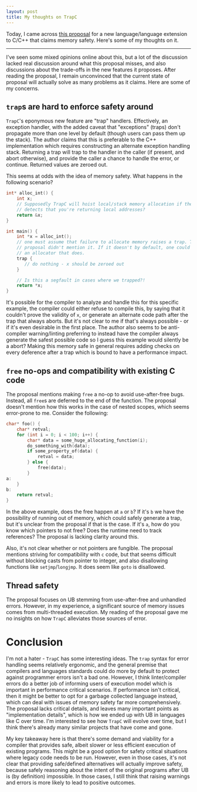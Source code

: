 ```yaml
---
layout: post
title: My thoughts on TrapC
---
```


Today, I came across [this
proposal](https://www.open-std.org/jtc1/sc22/wg14/www/docs/n3423.pdf) for a new
language/language extension to C/C++ that claims memory safety. Here's some of
my thoughts on it.

---

I've seen some mixed opinions online about this, but a lot of the discussion
lacked real discussion around what this proposal misses, and also discussions
about the trade-offs in the new features it proposes. After reading the
proposal, I remain unconvinced that the current state of proposal will actually
solve as many problems as it claims. Here are some of my concerns.

## `trap`s are hard to enforce safety around

`TrapC`'s eponymous new feature are "trap" handlers. Effectively, an exception
handler, with the added caveat that "exceptions" (traps) don't propagate more
than one level by default (though users can pass them up the stack). The author
claims that this is preferable to the C++ implementation which requires
constructing an alternate exception handling stack. Returning a trap will trap
to the handler in the caller (if present, and abort otherwise), and provide the
caller a chance to handle the error, or continue. Returned values are zeroed
out.

This seems at odds with the idea of memory safety. What happens in the following scenario?

```c
int* alloc_int() {
    int x;
    // Supposedly TrapC will hoist local/stack memory allocation if the compiler
    // detects that you're returning local addresses?
    return &x;
}

int main() {
    int *x = alloc_int();
    // one must assume that failure to allocate memory raises a trap. The
    // proposal didn't mention it. If it doesn't by default, one could implement
    // an allocator that does.
    trap {
       // do nothing - x should be zeroed out
    }

    // Is this a segfault in cases where we trapped?!
    return *x;
}
```

It's possible for the compiler to analyze and handle this for this specific
example, the compiler could either refuse to compile this, by saying that it
couldn't prove the validity of `x`, or generate an alternate code path after the
trap that always aborts. But it's not clear to me if that's always possible - or
if it's even desirable in the first place. The author also seems to be
anti-compiler warning/linting preferring to instead have the compiler always
generate the safest possible code so I guess this example would silently be a
abort? Making this memory safe in general requires adding checks on every
deference after a trap which is bound to have a performance impact.

## `free` no-ops and compatibility with existing C code

The proposal mentions making `free` a no-op to avoid use-after-free bugs.
Instead, all `free`s are deferred to the end of the function. The proposal
doesn't mention how this works in the case of nested scopes, which seems
error-prone to me. Consider the following:

```c
char* foo() {
    char* retval;
    for (int i = 0; i < 100; i++) {
        char* data = some_huge_allocating_function(i);
        do_something_with(data);
        if some_property_of(data) {
            retval = data;
        } else {
            free(data);
        }
a:
    }
b:
    return retval;
}
```

In the above example, does the free happen at `a` or `b`? If it's `b` we have
the possibility of running out of memory, which could safely generate a trap,
but it's unclear from the proposal if that is the case. If it's `a`, how do you
know which pointers to not free? Does the runtime need to track references? The
proposal is lacking clarity around this.

Also, it's not clear whether or not pointers are fungible. The proposal mentions
striving for compatibility with `c` code, but that seems difficult without
blocking casts from pointer to integer, and also disallowing functions like
`setjmp`/`longjmp`. It does seem like `goto` is disallowed.

## Thread safety

The proposal focuses on UB stemming from use-after-free and unhandled errors.
However, in my experience, a significant source of memory issues comes from
multi-threaded execution. My reading of the proposal gave me no insights on how
`TrapC` alleviates those sources of error.

# Conclusion

I'm not a hater - `TrapC` has some interesting ideas. The `trap` syntax for
error handling seems relatively ergonomic, and the general premise that
compilers and languages standards could do more by default to protect against
programmer errors isn't a bad one. However, I think linter/compiler errors do a
better job of informing users of execution model which is important in
performance critical scenarios. If performance isn't critical, then it might be
better to opt for a garbage collected language instead, which can deal with
issues of memory safety far more comprehensively. The proposal lacks critical
details, and leaves many important points as "implementation details", which is
how we ended up with UB in languages like C over time. I'm interested to see how
`TrapC` will evolve over time, but I think there's already many similar projects
that have come and gone. 

My key takeaway here is that there's some demand and viability for a compiler
that provides safe, albeit slower or less efficient execution of existing
programs. This might be a good option for safety critical situations where
legacy code needs to be run. However, even in those cases, it's not clear that
providing safe/defined alternatives will actually improve safety, because safely
reasoning about the intent of the original programs after UB is (by definition)
impossible. In those cases, I still think that raising warnings and errors is
more likely to lead to positive outcomes.
